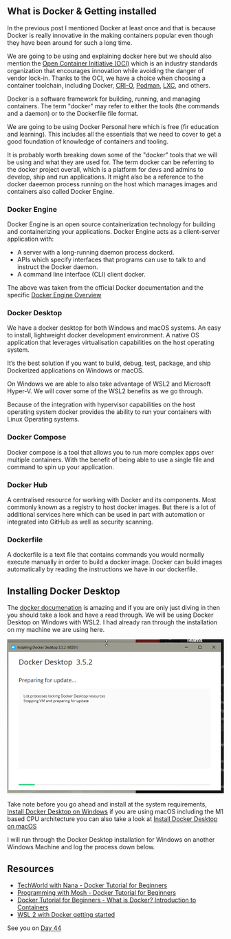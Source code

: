 ## What is Docker & Getting installed

In the previous post I mentioned Docker at least once and that is because Docker is really innovative in the making containers popular even though they have been around for such a long time. 

We are going to be using and explaining docker here but we should also mention the [Open Container Initiative (OCI)](https://www.opencontainers.org/) which is an industry standards organization that encourages innovation while avoiding the danger of vendor lock-in. Thanks to the OCI, we have a choice when choosing a container toolchain, including Docker, [CRI-O](https://cri-o.io/), [Podman](http://podman.io/), [LXC](https://linuxcontainers.org/), and others.

Docker is a software framework for building, running, and managing containers. The term "docker" may refer to either the tools (the commands and a daemon) or to the Dockerfile file format.

We are going to be using Docker Personal here which is free (fir education and learning). This includes all the essentials that we need to cover to get a good foundation of knowledge of containers and tooling. 

It is probably worth breaking down some of the "docker" tools that we will be using and what they are used for. The term docker can be referring to the docker project overall, which is a platform for devs and admins to develop, ship and run applications. It might also be a reference to the docker daeemon process running on the host which manages images and containers also called Docker Engine. 

### Docker Engine 

Docker Engine is an open source containerization technology for building and containerizing your applications. Docker Engine acts as a client-server application with:

- A server with a long-running daemon process dockerd.
- APIs which specify interfaces that programs can use to talk to and instruct the Docker daemon.
- A command line interface (CLI) client docker.

The above was taken from the official Docker documentation and the specific [Docker Engine Overview](https://docs.docker.com/engine/)

### Docker Desktop 
We have a docker desktop for both Windows and macOS systems. An easy to install, lightweight docker development environment. A native OS application that leverages virtualisation capabilities on the host operating system. 

It’s the best solution if you want to build, debug, test, package, and ship Dockerized applications on Windows or macOS. 

On Windows we are able to also take advantage of WSL2 and Microsoft Hyper-V. We will cover some of the WSL2 benefits as we go through. 

Because of the integration with hypervisor capabilities on the host operating system docker provides the ability to run your containers with Linux Operating systems. 

### Docker Compose 
Docker compose is a tool that allows you to run more complex apps over multiple containers. With the benefit of being able to use a single file and command to spin up your application. 

### Docker Hub 
A centralised resource for working with Docker and its components. Most commonly known as a registry to host docker images. But there is a lot of additional services here which can be used in part with automation or integrated into GitHub as well as security scanning. 

### Dockerfile 

A dockerfile is a text file that contains commands you would normally execute manually in order to build a docker image. Docker can build images automatically by reading the instructions we have in our dockerfile. 

## Installing Docker Desktop 

The [docker documenation](https://docs.docker.com/engine/install/) is amazing and if you are only just diving in then you should take a look and have a read through. We will be using Docker Desktop on Windows with WSL2. I had already ran through the installation on my machine we are using here. 

![](Images/Day43_Containers1.png)

Take note before you go ahead and install at the system requirements, [Install Docker Desktop on Windows](https://docs.docker.com/desktop/windows/install/) if you are using macOS including the M1 based CPU architecture you can also take a look at [Install Docker Desktop on macOS](https://docs.docker.com/desktop/mac/install/)

I will run through the Docker Desktop installation for Windows on another Windows Machine and log the process down below. 



## Resources 

- [TechWorld with Nana - Docker Tutorial for Beginners](https://www.youtube.com/watch?v=3c-iBn73dDE)
- [Programming with Mosh - Docker Tutorial for Beginners](https://www.youtube.com/watch?v=pTFZFxd4hOI)
- [Docker Tutorial for Beginners - What is Docker? Introduction to Containers](https://www.youtube.com/watch?v=17Bl31rlnRM&list=WL&index=128&t=61s)
- [WSL 2 with Docker getting started](https://www.youtube.com/watch?v=5RQbdMn04Oc)

See you on [Day 44](day44.md) 